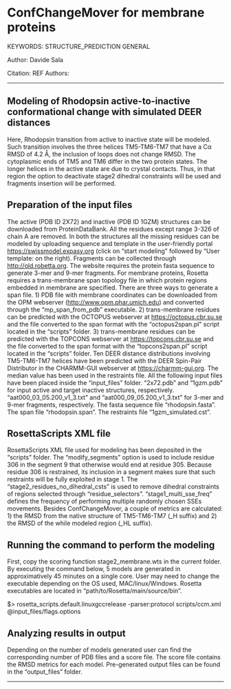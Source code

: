 # ConfChangeMover for membrane proteins 

KEYWORDS: STRUCTURE_PREDICTION GENERAL

Author: Davide Sala

Citation: REF
Authors:

--------------------------------------------------------------------------------------------------
## Modeling of Rhodopsin active-to-inactive conformational change with simulated DEER distances

Here, Rhodopsin transition from active to inactive state will be modeled. Such transition involves the three helices TM5-TM6-TM7 that have a Cα RMSD of 4.2 Å, the inclusion of loops does not change RMSD. The cytoplasmic ends of TM5 and TM6 differ in the two protein states. The longer helices in the active state are due to crystal contacts. Thus, in that region the option to deactivate stage2 dihedral constraints will be used and fragments insertion will be performed. 

## Preparation of the input files
The active (PDB ID 2X72) and inactive (PDB ID 1GZM) structures can be downloaded from ProteinDataBank. All the residues except range 3-326 of chain A are removed. In both the structures all the missing residues can be modeled by uploading sequence and template in the user-friendly portal https://swissmodel.expasy.org (click on “start modeling” followed by “User template: on the right). 
Fragments can be collected through http://old.robetta.org. The website requires the protein fasta sequence to generate 3-mer and 9-mer fragments. 
For membrane proteins, Rosetta requires a trans-membrane span topology file in which protein regions embedded in membrane are specified. There are three ways to generate a span file. 1) PDB file with membrane coordinates can be downloaded from the OPM webserver (http://www.opm.phar.umich.edu) and converted through the “mp_span_from_pdb” executable. 2) trans-membrane residues can be predicted with the OCTOPUS webserver at https://octopus.cbr.su.se and the file converted to the span format with the “octopus2span.pl” script located in the “scripts” folder. 3) trans-membrane residues can be predicted with the TOPCONS webserver at https://topcons.cbr.su.se and the file converted to the span format with the “topcons2span.pl” script located in the “scripts” folder.
Ten DEER distance distributions involving TM5-TM6-TM7 helices have been predicted with the DEER Spin-Pair Distributor in the CHARMM-GUI webserver at https://charmm-gui.org. The median value has been used in the restraints file.
All the following input files have been placed inside the “input_files” folder. “2x72.pdb” and “1gzm.pdb” for input active and target inactive structures, respectively. “aat000_03_05.200_v1_3.txt” and “aat000_09_05.200_v1_3.txt” for 3-mer and 9-mer fragments, respectively. The fasta sequence file “rhodopsin.fasta”.  The span file “rhodopsin.span”. The restraints file “1gzm_simulated.cst”. 

## RosettaScripts XML file
RosettaScripts XML file used for modeling has been deposited in the “scripts” folder. The “modify_segments” option is used to include residue 306 in the segment 9 that otherwise would end at residue 305. Because residue 306 is restrained, its inclusion in a segment makes sure that such restraints will be fully exploited in stage 1. The “stage2_residues_no_dihedral_csts” is used to remove dihedral constraints of regions selected through “residue_selectors”. “stage1_multi_sse_freq” defines the frequency of performing multiple randomly chosen SSEs movements. 
Besides ConfChangeMover, a couple of metrics are calculated: 1) the RMSD from the native structure of TM5-TM6-TM7 (_H suffix) and 2) the RMSD of the while modeled region (_HL suffix). 

## Running the command to perform the modeling
First, copy the scoring function stage2_membrane.wts in the current folder. By executing the command below, 5 models are generated in approximatively 45 minutes on a single core. User may need to change the executable depending on the OS used, MAC/linux/Windows. Rosetta executables are located in “path/to/Rosetta/main/source/bin”. 

$> rosetta_scripts.default.linuxgccrelease -parser:protocol scripts/ccm.xml @input_files/flags.options

## Analyzing results in output
Depending on the number of models generated user can find the corresponding number of PDB files and a score file. The score file contains the RMSD metrics for each model. Pre-generated output files can be found in the “output_files” folder. 

--------------------------------------------------------------------------------------------------
